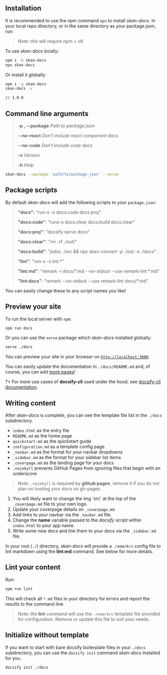 ## Installation

It is recommended to use the npm command `npx` to install _skan-docs_.  In your local repo directory, or in the same directory as your package.json, run:

> Note: this will require npm > v6

To use _skan-docs_ locally:
```bash
npm i -D skan-docs
npx skan-docs
```

Or install it globally:

```bash
npm i -g skan-docs
skan-docs -v

// 1.0.0
```

## Command line arguments

> **-p , --package**   _Path to package.json_
>
> **--no-react**       _Don't include react component docs_
>
> **--no-code**        _Don't include code docs_
>
> **-v**               _Version_
>
> **-h**               _Help_

```bash
skan-docs --package 'path/to/package.json' --serve
```

## Package scripts

By default _skan-docs_ will add the following scripts to your `package.json`:

> **"docs":** "run-s -s docs:code docs:proj"
>
> **"docs:code"**: "runs-s docs:clear docs:build docs:clear"
>
> **"docs:proj"**: "docsify serve docs"
>
> **"docs:clear"**: "rm -rf ./out/"
>
> **"docs:build"**: "jsdoc ./src && npx skan-convert -p ./out -o ./docs"
>
> **"lint"**: "run-s -s lint:\*"
>
> **"lint:md"**: "remark -i docs/\*.md --no-stdout --use remark-lint \*.md"
>
> **"lint:docs"**: "remark --no-stdout --use remark-lint docs/\*.md"


You can easily change these to any script names you like!


## Preview your site

To run the local server with `npm`:

```bash
npm run docs
```

Or you can use the `serve` package which _skan-docs_ installed globally:

```bash
serve ./docs
```

You can preview your site in your browser on [`http://localhost:3000`](http://localhost:3000).

You can easily update the documentation in `./docs/README.md` and, of course, you can add [more pages](more-pages.md)!

?> For more use cases of **docsify-cli** used under the hood, see [docsify-cli documentation](https://github.com/QingWei-Li/docsify-cli).


## Writing content

After _skan-docs_ is complete, you can see the template file list in the `./docs` subdirectory.

* `index.html` as the entry file
* `README.md` as the home page
* `quickstart.md` as the quickstart guide
* `configuration.md` as a template config page
* `_navbar.md` as the format for your navbar dropdowns
* `_sidebar.md` as the format for your sidebar list items
* `_coverpage.md` as the landing page for your docs
* `.nojekyll` prevents GitHub Pages from ignoring files that begin with an underscore

> Note: `.nojekyll` is required by **github pages**, remove it if you do not plan on hosting your docs on gh-pages.

1. You will likely want to change the img 'src' at the top of the `_coverpage.md` file to your own logo.
2. Update your coverpage details on `_coverpage.md`.
3. Add links to your navbar via the `_navbar.md` file.
4. Change the **name** variable passed to the _docsify script_ within `index.html` to your app name.
5. Write some new docs and link them to your docs via the `_sidebar.md` file.

In your root (`./`) directory, _skan-docs_ will provide a `.remarkrc` config file to lint markdown using the **lint:md** command. See below for more details.


## Lint your content

Run:

```bash
npm run lint
```

This will check all `*.md` files in your directory for errors and report the results to the command line.

> Note: the **lint** command will use the `.remarkrc` template file provided for configuration.  Remove or update this file to suit your needs.


## Initialize without template

If you want to start with bare docsify boilerplate files in your `./docs` subdirectory, you can use the `docsify init` command _skan-docs_ installed for you.

```bash
docsify init ./docs
```
